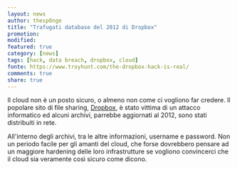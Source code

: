 ```yaml
---
layout: news
author: thesp0nge
title: "Trafugati database del 2012 di Dropbox"
promotion: 
modified: 
featured: true
category: [news]
tags: [hack, data breach, dropbox, cloud]
fonte: https://www.troyhunt.com/the-dropbox-hack-is-real/
comments: true
share: true
---
```


Il cloud non è un posto sicuro, o almeno non come ci vogliono far credere. Il
popolare sito di file sharing, [Dropbox](https://www.dropbox.com), è stato
vittima di un attacco informatico ed alcuni archivi, parrebbe aggiornati al
2012, sono stati distribuiti in rete.

All'interno degli archivi, tra le altre informazioni, username e password. Non
un periodo facile per gli amanti del cloud, che forse dovrebbero pensare ad un
maggiore hardening delle loro infrastrutture se vogliono convincerci che il
cloud sia veramente così sicuro come dicono.
